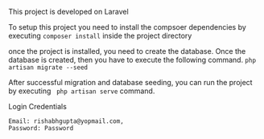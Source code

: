 This project is developed on Laravel

To setup this project you need to install the compsoer dependencies by executing ```composer install``` inside the project directory

once the project is installed, you need to create the database. Once the database is created, then you have to execute the following command. ```php artisan migrate --seed```

After successful migration and database seeding, you can run the project by executing ``` php artisan serve``` command. 

Login Credentials
```
Email: rishabhgupta@yopmail.com,
Password: Password
```
